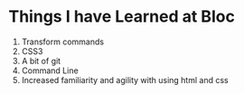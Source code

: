 # Things I have Learned at Bloc

1. Transform commands
1. CSS3
1. A bit of git
1. Command Line
1. Increased familiarity and agility with using html and css

